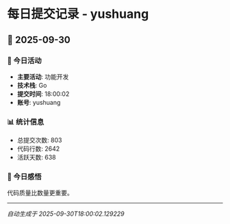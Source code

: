# 每日提交记录 - yushuang

## 📅 2025-09-30

### 🎯 今日活动
- **主要活动**: 功能开发
- **技术栈**: Go
- **提交时间**: 18:00:02
- **账号**: yushuang

### 📊 统计信息
- 总提交次数: 803
- 代码行数: 2642
- 活跃天数: 638

### 💭 今日感悟
代码质量比数量更重要。

---
*自动生成于 2025-09-30T18:00:02.129229*
